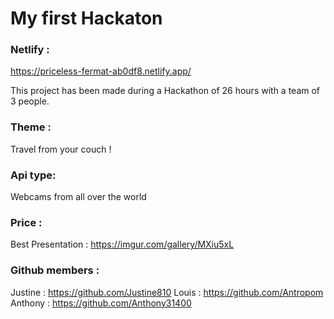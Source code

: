 # My first Hackaton 

### Netlify :
https://priceless-fermat-ab0df8.netlify.app/

This project has been made during a Hackathon of 26 hours with a team of 3 people.

### Theme : 
Travel from your couch !

### Api type:
Webcams from all over the world 

### Price :
Best Presentation : https://imgur.com/gallery/MXiu5xL

### Github members : 
Justine : https://github.com/Justine810
Louis : https://github.com/Antropom
Anthony : https://github.com/Anthony31400
